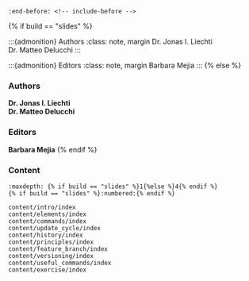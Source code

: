 ```{include} ../README.md
:end-before: <!-- include-before -->
```


{% if build == "slides" %}
<!-- <p style="font-size: 0.9em;"><strong>Dr. Jonas I. Liechti</strong><br>
<strong>Dr. Matteo Delucchi</strong></p> -->
:::{admonition} Authors
:class: note, margin
Dr. Jonas I. Liechti  
Dr. Matteo Delucchi
:::

:::{admonition} Editors
:class: note, margin
Barbara Mejia
:::
{% else %}
### Authors

**Dr. Jonas I. Liechti**  
**Dr. Matteo Delucchi**

### Editors

**Barbara Mejia**
{% endif %}

### Content
```{toctree} 
:maxdepth: {% if build == "slides" %}1{%else %}4{% endif %}
{% if build == "slides" %}:numbered:{% endif %}

content/intro/index
content/elements/index
content/commands/index
content/update_cycle/index
content/history/index
content/principles/index
content/feature_branch/index
content/versioning/index
content/useful_commands/index
content/exercise/index
```
